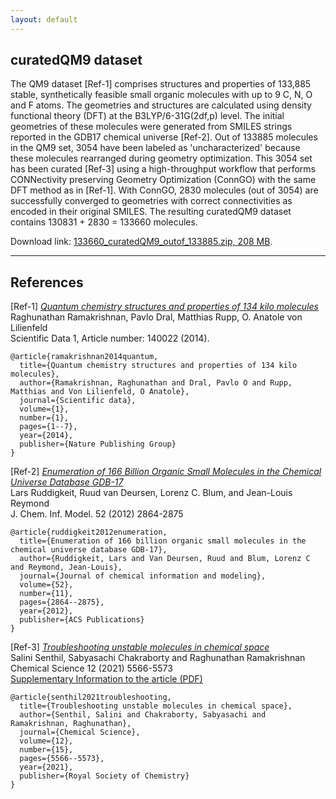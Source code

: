 ```yaml
---
layout: default
---
```


## curatedQM9 dataset

The QM9 dataset [Ref-1] comprises structures and properties of 133,885 stable, synthetically feasible small organic molecules with up to 9 C, N, O and F atoms. The geometries and structures are calculated using density functional theory (DFT) at the B3LYP/6-31G(2df,p) level. The initial geometries of these molecules were generated from SMILES strings reported in the GDB17 chemical universe [Ref-2]. Out of 133885 molecules in the QM9 set, 3054 have been labeled as 'uncharacterized' because these molecules rearranged during geometry optimization. This 3054 set has been curated [Ref-3] using a high-throughput workflow that performs CONNectivity preserving Geometry Optimization (ConnGO) with the same DFT method as in [Ref-1]. With ConnGO, 2830 molecules (out of 3054) are successfully converged to geometries with correct connectivities as encoded in their original SMILES. The resulting curatedQM9 dataset contains 130831 + 2830 = 133660 molecules.     

Download link: [133660_curatedQM9_outof_133885.zip, 208 MB](https://drive.google.com/file/d/12jDXoVPkNnDwAWvKlDncF5iUWWDk0yZ-/view?usp=sharing). 

***

## References

[Ref-1] [_Quantum chemistry structures and properties of 134 kilo molecules_](http://www.nature.com/articles/sdata201422)          
Raghunathan Ramakrishnan, Pavlo Dral, Matthias Rupp, O. Anatole von Lilienfeld      
Scientific Data 1, Article number: 140022 (2014).    
```
@article{ramakrishnan2014quantum,
  title={Quantum chemistry structures and properties of 134 kilo molecules},
  author={Ramakrishnan, Raghunathan and Dral, Pavlo O and Rupp, Matthias and Von Lilienfeld, O Anatole},
  journal={Scientific data},
  volume={1},
  number={1},
  pages={1--7},
  year={2014},
  publisher={Nature Publishing Group}
}
```

[Ref-2] [_Enumeration of 166 Billion Organic Small Molecules in the Chemical Universe Database GDB-17_](https://doi.org/10.1021/ci300415d)     
Lars Ruddigkeit, Ruud van Deursen, Lorenz C. Blum, and Jean-Louis Reymond     
J. Chem. Inf. Model. 52 (2012) 2864-2875
```
@article{ruddigkeit2012enumeration,
  title={Enumeration of 166 billion organic small molecules in the chemical universe database GDB-17},
  author={Ruddigkeit, Lars and Van Deursen, Ruud and Blum, Lorenz C and Reymond, Jean-Louis},
  journal={Journal of chemical information and modeling},
  volume={52},
  number={11},
  pages={2864--2875},
  year={2012},
  publisher={ACS Publications}
}
```

[Ref-3] [_Troubleshooting unstable molecules in chemical space_](https://doi.org/10.1039/D0SC05591C)            
Salini Senthil, Sabyasachi Chakraborty and Raghunathan Ramakrishnan     
Chemical Science 12 (2021) 5566-5573     
[Supplementary Information to the article (PDF)](https://www.rsc.org/suppdata/d0/sc/d0sc05591c/d0sc05591c1.pdf)

```
@article{senthil2021troubleshooting,
  title={Troubleshooting unstable molecules in chemical space},
  author={Senthil, Salini and Chakraborty, Sabyasachi and Ramakrishnan, Raghunathan},
  journal={Chemical Science},
  volume={12},
  number={15},
  pages={5566--5573},
  year={2021},
  publisher={Royal Society of Chemistry}
}
```
